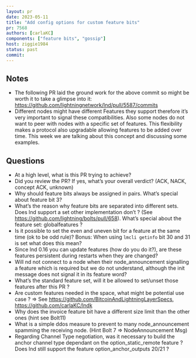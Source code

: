 ```yaml
---
layout: pr
date: 2023-05-11    
title: "Add config options for custom feature bits"
pr: 7568
authors: [carlaKC]
components: ["feature bits", "gossip"]
host: ziggie1984
status: past
commit:
---
```


## Notes

* The following PR laid the ground work for the above commit so might be worth it to take a glimpse into it: https://github.com/lightningnetwork/lnd/pull/5587/commits
* Different nodes might have different Features they support therefore it’s very important to signal these compatibilities. Also some nodes do not want to peer with nodes with a specific set of features. This flexibility makes a protocol also upgradable allowing features to be added over time. This week we are talking about this concept and discussing some examples.

## Questions

* At a high level, what is this PR trying to achieve? 
* Did you review the PR? If yes, what’s your overall verdict? (ACK, NACK, concept ACK, unknown)
* Why should feature bits always be assigned in pairs. What’s special about feature bit 3?
* What’s the reason why feature bits are separated into different sets. Does lnd support a set other implementation don’t ? (See https://github.com/lightning/bolts/pull/658). What’s special about the feature set: globalfeatures ?
* Is it possible to set the even and uneven bit for a feature at the same time (ok to be odd rule)? Bonus: When using `lmcli getinfo` bit 30 and 31 is set what does this mean?
* Since lnd 0.16 you can update features (how do you do it?), are these features persistent during restarts when they are changed?
* Will nd not connect to a node when their node_announcement signalling a feature which is required but we do not understand, although the init message does not signal it in its feature word?
* What’s the standard feature set, will it be allowed to set/unset those features after this PR ?
* Are custom features needed in the space, what might be potential use case ? => See https://github.com/BitcoinAndLightningLayerSpecs, https://github.com/carlaKC/lndk
* Why does the invoice feature bit have a different size limit than the other ones (hint see Bolt11)
* What is a simple ddos measure to prevent to many node_announcement spamming the receiving node. (Hint Bolt 7 => NodeAnnouncement Msg)
* Regarding Channel Type negotiation, was it necessary to build the anchor channel type dependant on the option_static_remote feature ? Does lnd still support the feature option_anchor_outputs 20/21 ? 
